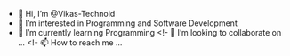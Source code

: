 - 👋 Hi, I’m @Vikas-Technoid
- 👀 I’m interested in Programming and Software Development
- 🌱 I’m currently learning Programming
<!- 💞️ I’m looking to collaborate on ...
<!- 📫 How to reach me ...

<!---
Vikas-Technoid/Vikas-Technoid is a ✨ special ✨ repository because its `README.md` (this file) appears on your GitHub profile.
You can click the Preview link to take a look at your changes.
--->
